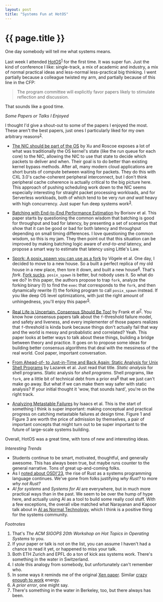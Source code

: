 ```yaml
---
layout: post
title: "Systems Fun at HotOS"
---
```


{{ page.title }}
================

<script>
  MathJax = {
    tex: {inlineMath: [['$', '$'], ['\\(', '\\)']]}
  };
</script>
<script id="MathJax-script" async src="https://cdn.jsdelivr.net/npm/mathjax@3/es5/tex-mml-chtml.js"></script>

<p class="meta">One day somebody will tell me what systems means.</p>

Last week I attended [HotOS](https://sigops.org/s/conferences/hotos/2025/index.html)<sup>[1](#foot1)</sup> for the first time. It was super fun. Just the kind of conference I like: single-track, a mix of academic and industry, a mix of normal practical ideas and less-normal less-practical big thinking. I went partially because a colleague twisted my arm, and partially because of this line in the CFP:

> The program committee will explicitly favor papers likely to stimulate reflection and discussion.

That sounds like a good time.

*Some Papers or Talks I Enjoyed*

I thought I'd give a shout-out to some of the papers I enjoyed the most. These aren't the best papers, just ones I particularly liked for my own arbitrary reasons<sup>[2](#foot2)</sup>.

* [The NIC should be part of the OS](https://sigops.org/s/conferences/hotos/2025/papers/hotos25-207.pdf) by Xu and Roscoe exposes a lot of what was traditionally the OS kernel's state (like the run queue for each core) to the NIC, allowing the NIC to use that state to decide which packets to deliver and when. Their goal is to do better than existing kernel bypass methods. After all, many modern cloud applications are short bursts of compute between waiting for packets. They do this with CXL 3.0's cache-coherent peripheral interconnect, but I don't think peripheral cache coherence is actually critical to the big picture here. This approach of pushing scheduling work down to the NIC seems especially interesting for straight packet processing workloads, and for Serverless workloads, both of which tend to be very *run and wait* heavy with high concurrency. Just super fun deep systems work<sup>[3](#foot3)</sup>.

* [Batching with End-to-End Performance Estimation](https://sigops.org/s/conferences/hotos/2025/papers/hotos25-60.pdf) by Borisov et al. This paper starts by questioning the common wisdom that batching is good for throughput and bad for latency, by presenting a set of scenarios that show that it can be good or bad for both latency and throughput depending on small timing differences. I love questioning the common wisdom, so this is my jam. They then point out that this situation can be improved by making batching logic aware of *end-to-end* latency, and propose a smart way to estimate that latency using Little's Law.

* [Spork: A posix_spawn you can use as a fork](https://sigops.org/s/conferences/hotos/2025/papers/hotos25-414.pdf) by Vögele et al. One day, I decided to move to a new house. So a built a perfect replica of my old house in a new place, then tore it down, and built a new house<sup>[4](#foot4)</sup>. That's *fork*. [Fork sucks](https://dl.acm.org/doi/10.1145/3317550.3321435). `posix_spawn` is better, but nobody uses it. So what do we do? In this paper, the authors propose to trap `fork`, analyze the forking binary (!) to find the `exec` that corresponds to the `fork`, and then dynamically rewrite (!) the forking program to call `posix_spawn` instead. If you like deep OS level optimizations, with just the right amount of unhingedness, you'll enjoy this paper<sup>[5](#foot5)</sup>.

* [Real Life is Uncertain. Consensus Should Be Too!](https://sigops.org/s/conferences/hotos/2025/papers/hotos25-69.pdf) by Frank et al<sup>[7](#foot7)</sup>. You know how consensus papers talk about the `f`-threshold failure model, and safety and liveness, and every implementer of those papers realizes that `f`-threshold is kinda bunk because things don't actually fail that way and the world is messy and probablistic and correlated? Yeah. This paper looks at better ways to talk about these things, building a bridge between theory and practice. It goes on to propose some ideas for building better consensus algorithms that deal with the messiness of the real world. Cool paper, important conversation.

* [From Ahead-of- to Just-in-Time and Back Again: Static Analysis for Unix Shell Programs](https://sigops.org/s/conferences/hotos/2025/papers/hotos25-364.pdf) by Lazarek et al. Just read that title. *Static analysis* for shell programs. Static analysis for *shell programs*. Shell programs, like `fork`, are a little bit of technical debt from a prior era<sup>[6](#foot6)</sup> that we just can't make go away. But what if we can make them way safer with static analysis? If your initial thought it 'wow, that sounds hard', you're on the right track.

* [Analyzing Metastable Failures](https://sigops.org/s/conferences/hotos/2025/papers/hotos25-106.pdf) by Isaacs et al. This is the start of something I think is super important: making conceptual and practical progress on catching metastable failures at design time. Figure 1 and Figure 3 are worth the price of admission by themselves, a pair of important concepts that might turn out to be super important to the future of large-scale systems building.

Overall, HotOS was a great time, with tons of new and interesting ideas.

*Interesting Trends*

* Students continue to be smart, motivated, thoughtful, and generally awesome. This has always been true, but maybe runs counter to the general narrative. Tons of great up-and-coming folks.
* As I [noted about OSDI'23](https://brooker.co.za/blog/2023/07/13/osdi.html), the rise of Rust as a systems programming language continues. We've gone from folks justifying *why Rust?* to more *why not Rust?*
* *AI for systems* and *Systems for AI* are everywhere, but in much more practical ways than in the past. We seem to be over the hump of hype here, and actually using AI as a tool to build some really cool stuff. With a few exceptions, the overall vibe matched what Narayanan and Kapoor talk about in [AI as Normal Technology](https://knightcolumbia.org/content/ai-as-normal-technology), which I think is a positive thing for the systems community.

*Footnotes*

1. <a name="foot1"></a> That's *The ACM SIGOPS 20th Workshop on Hot Topics in Operating Systems* to you.
2. <a name="foot2"></a> If your paper or talk is not on the list, you can assume I haven't had a chance to read it yet, or happened to miss your talk.
3. <a name="foot3"></a> Both ETH Zurich and EPFL do a ton of kick ass systems work. There's something in the water in Switzerland.
4. <a name="foot4"></a> I stole this analogy from somebody, but unfortunately can't remember who. 
5. <a name="foot5"></a> In some ways it reminds me of the original [Xen paper](https://www.cl.cam.ac.uk/research/srg/netos/papers/2003-xensosp.pdf). Similar [crazy enough to work](https://tvtropes.org/pmwiki/pmwiki.php/Main/CrazyEnoughToWork) energy.
6. <a name="foot6"></a> A *prior error*, one might say.
7. <a name="foot7"></a> There's something in the water in Berkeley, too, but there always has been.
